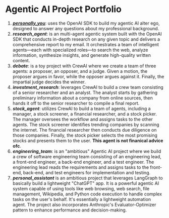 # Agentic AI Project Portfolio

1. [***personally_you***](https://github.com/bachvietdo01/agenticai/tree/main/personally_you): uses the OpenAI SDK to build my agentic AI alter ego, designed to answer any questions about my professional background.
2. ***research_agent***: is an multi-agent agentic system built with the OpenAI SDK that conducts in-depth research on any given topic and delivers a comprehensive report to my email. It orchestrates a team of intelligent agents—each with specialized roles—to search the web, analyze information, synthesize insights, and generate high-quality written content.
3. ***debate***: is a toy project with CrewAI where we create a team of three agents: a proposer, an opposer, and a judge. Given a motion, the proposer argues in favor, while the opposer argues against it. Finally, the impartial judge decides the winner.
4. ***investment_research***: leverages CrewAI to build a crew team consisting of a senior researcher and an analyst. The analyst starts by gathering preliminary information about a company from online sources, then hands it off to the senior researcher to compile a final report.
5. ***stock_agent***: utilizes CrewAI to build a team of agents, including a manager, a stock screener, a financial researcher, and a stock picker. The manager oversees the workflow and assigns tasks to the other agents. The stock screener identifies trending companies by scanning the internet. The financial researcher then conducts due diligence on those companies. Finally, the stock picker selects the most promising stocks and presents them to the user. **This agent is not finanical advice ofc**.
6. ***engineering_team***: is an "ambitious" Agentic AI project where we build a crew of software engineering team consisting of an engineering lead, a front-end engineer, a back-end engineer, and a test engineer. The engineering lead reads the requirements and assigns tasks to the front-end, back-end, and test engineers for implementation and testing.
7. ***personal_assistant*** is an ambitious project that leverages LangGraph to basically build a lightweight "ChatGPT" app. It is a powerful agentic AI system capable of using tools like web browsing, web search, file management, Wikipedia, and Python code execution to handle complex tasks on the user's behalf. It's essentially a lightweight automation agent. The project also incorporates Anthropic's Evaluator-Optimizer pattern to enhance performance and decision-making.




